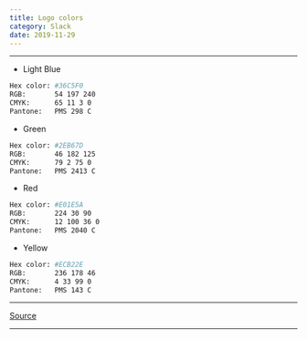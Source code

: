 ```yaml
---
title: Logo colors
category: Slack
date: 2019-11-29
---
```


-----

* Light Blue
```bash
Hex color: #36C5F0
RGB:	   54 197 240
CMYK:	   65 11 3 0
Pantone:   PMS 298 C
```

* Green
```bash
Hex color: #2EB67D
RGB:	   46 182 125
CMYK:	   79 2 75 0
Pantone:   PMS 2413 C
```

* Red
```bash
Hex color: #E01E5A
RGB:	   224 30 90
CMYK:	   12 100 36 0
Pantone:   PMS 2040 C
```

* Yellow
```bash
Hex color: #ECB22E
RGB:	   236 178 46
CMYK:	   4 33 99 0
Pantone:   PMS 143 C
```

-----

[Source](https://usbrandcolors.com/slack-colors/)

-----